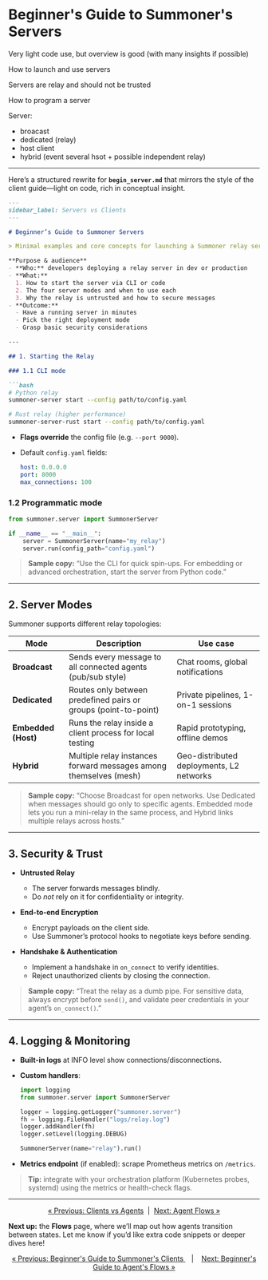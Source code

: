 # Beginner's Guide to Summoner's Servers


Very light code use, but overview is good (with many insights if possible)

How to launch and use servers

Servers are relay and should not be trusted


How to program a server

Server:
- broacast
- dedicated (relay)
- host client
- hybrid (event several hsot +  possible independent relay)


---------



Here’s a structured rewrite for **`begin_server.md`** that mirrors the style of the client guide—light on code, rich in conceptual insight.

````markdown
---
sidebar_label: Servers vs Clients
---

# Beginner’s Guide to Summoner Servers

> Minimal examples and core concepts for launching a Summoner relay server. Understand the server’s role, trust boundaries, and available modes.

**Purpose & audience**  
- **Who:** developers deploying a relay server in dev or production  
- **What:**  
  1. How to start the server via CLI or code  
  2. The four server modes and when to use each  
  3. Why the relay is untrusted and how to secure messages  
- **Outcome:**  
  - Have a running server in minutes  
  - Pick the right deployment mode  
  - Grasp basic security considerations

---

## 1. Starting the Relay

### 1.1 CLI mode

```bash
# Python relay
summoner-server start --config path/to/config.yaml

# Rust relay (higher performance)
summoner-server-rust start --config path/to/config.yaml
````

* **Flags override** the config file (e.g. `--port 9000`).
* Default `config.yaml` fields:

  ```yaml
  host: 0.0.0.0
  port: 8000
  max_connections: 100
  ```

### 1.2 Programmatic mode

```python
from summoner.server import SummonerServer

if __name__ == "__main__":
    server = SummonerServer(name="my_relay")
    server.run(config_path="config.yaml")
```

> **Sample copy:**
> “Use the CLI for quick spin-ups. For embedding or advanced orchestration, start the server from Python code.”

---

## 2. Server Modes

Summoner supports different relay topologies:

| Mode                | Description                                                       | Use case                                 |
| ------------------- | ----------------------------------------------------------------- | ---------------------------------------- |
| **Broadcast**       | Sends every message to all connected agents (pub/sub style)       | Chat rooms, global notifications         |
| **Dedicated**       | Routes only between predefined pairs or groups (point-to-point)   | Private pipelines, 1-on-1 sessions       |
| **Embedded (Host)** | Runs the relay inside a client process for local testing          | Rapid prototyping, offline demos         |
| **Hybrid**          | Multiple relay instances forward messages among themselves (mesh) | Geo-distributed deployments, L2 networks |

> **Sample copy:**
> “Choose Broadcast for open networks. Use Dedicated when messages should go only to specific agents. Embedded mode lets you run a mini-relay in the same process, and Hybrid links multiple relays across hosts.”

---

## 3. Security & Trust

* **Untrusted Relay**

  * The server forwards messages blindly.
  * Do *not* rely on it for confidentiality or integrity.

* **End-to-end Encryption**

  * Encrypt payloads on the client side.
  * Use Summoner’s protocol hooks to negotiate keys before sending.

* **Handshake & Authentication**

  * Implement a handshake in `on_connect` to verify identities.
  * Reject unauthorized clients by closing the connection.

> **Sample copy:**
> “Treat the relay as a dumb pipe. For sensitive data, always encrypt before `send()`, and validate peer credentials in your agent’s `on_connect()`.”

---

## 4. Logging & Monitoring

* **Built-in logs** at INFO level show connections/disconnections.
* **Custom handlers**:

  ```python
  import logging
  from summoner.server import SummonerServer

  logger = logging.getLogger("summoner.server")
  fh = logging.FileHandler("logs/relay.log")
  logger.addHandler(fh)
  logger.setLevel(logging.DEBUG)

  SummonerServer(name="relay").run()
  ```
* **Metrics endpoint** (if enabled): scrape Prometheus metrics on `/metrics`.

> **Tip:** integrate with your orchestration platform (Kubernetes probes, systemd) using the metrics or health-check flags.

---

<p align="center">
  <a href="begin_client.md">&laquo; Previous: Clients vs Agents</a>
  &nbsp;|&nbsp;
  <a href="begin_flow.md">Next: Agent Flows &raquo;</a>
</p>


**Next up:** the **Flows** page, where we’ll map out how agents transition between states. Let me know if you’d like extra code snippets or deeper dives here!



<p align="center">
  <a href="begin_client.md">&laquo; Previous: Beginner's Guide to Summoner's Clients </a> &nbsp;&nbsp;&nbsp;|&nbsp;&nbsp;&nbsp; <a href="begin_flow.md">Next: Beginner's Guide to Agent's Flows &raquo;</a>
</p>